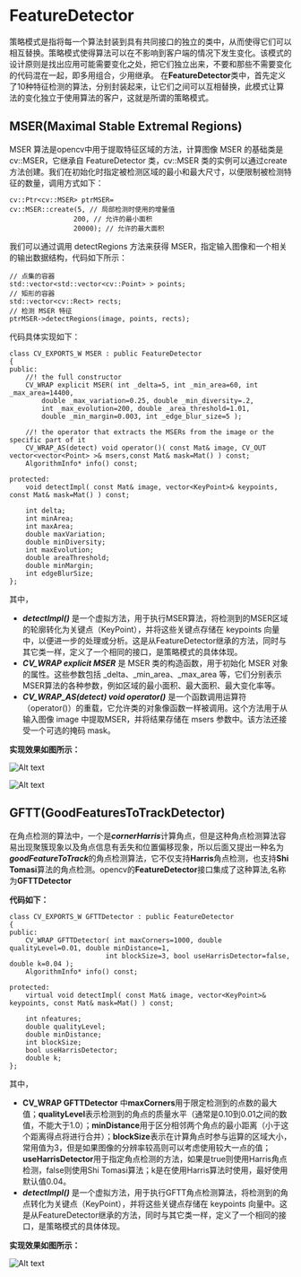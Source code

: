 # FeatureDetector

策略模式是指将每一个算法封装到具有共同接口的独立的类中，从而使得它们可以相互替换。策略模式使得算法可以在不影响到客户端的情况下发生变化。该模式的设计原则是找出应用可能需要变化之处，把它们独立出来，不要和那些不需要变化的代码混在一起，即多用组合，少用继承。
在**FeatureDetector**类中，首先定义了10种特征检测的算法，分别封装起来，让它们之间可以互相替换，此模式让算法的变化独立于使用算法的客户，这就是所谓的策略模式。

## MSER(Maximal Stable Extremal Regions)

MSER 算法是opencv中用于提取特征区域的方法，计算图像 MSER 的基础类是 cv::MSER，它继承自 FeatureDetector 类，cv::MSER 类的实例可以通过create 方法创建。我们在初始化时指定被检测区域的最小和最大尺寸，以便限制被检测特征的数量，调用方式如下：

    cv::Ptr<cv::MSER> ptrMSER=
    cv::MSER::create(5, // 局部检测时使用的增量值
                    200, // 允许的最小面积
                    20000); // 允许的最大面积

我们可以通过调用 detectRegions 方法来获得 MSER，指定输入图像和一个相关的输出数据结构，代码如下所示：

    // 点集的容器
    std::vector<std::vector<cv::Point> > points;
    // 矩形的容器
    std::vector<cv::Rect> rects;
    // 检测 MSER 特征
    ptrMSER->detectRegions(image, points, rects);
代码具体实现如下：

    class CV_EXPORTS_W MSER : public FeatureDetector
    {
    public:
        //! the full constructor
        CV_WRAP explicit MSER( int _delta=5, int _min_area=60, int _max_area=14400,
            double _max_variation=0.25, double _min_diversity=.2,
            int _max_evolution=200, double _area_threshold=1.01,
            double _min_margin=0.003, int _edge_blur_size=5 );
    
        //! the operator that extracts the MSERs from the image or the specific part of it
        CV_WRAP_AS(detect) void operator()( const Mat& image, CV_OUT vector<vector<Point> >& msers,const Mat& mask=Mat() ) const;
        AlgorithmInfo* info() const;
    
    protected:
        void detectImpl( const Mat& image, vector<KeyPoint>& keypoints, const Mat& mask=Mat() ) const;
    
        int delta;
        int minArea;
        int maxArea;
        double maxVariation;
        double minDiversity;
        int maxEvolution;
        double areaThreshold;
        double minMargin;
        int edgeBlurSize;
    };
其中，

* ***detectImpl()*** 是一个虚拟方法，用于执行MSER算法，将检测到的MSER区域的轮廓转化为关键点（KeyPoint），并将这些关键点存储在 keypoints 向量中，以便进一步的处理或分析。这是从FeatureDetector继承的方法，同时与其它类一样，定义了一个相同的接口，是策略模式的具体体现。
* ***CV_WRAP explicit MSER*** 是 MSER 类的构造函数，用于初始化 MSER 对象的属性。这些参数包括 _delta、_min_area、_max_area 等，它们分别表示MSER算法的各种参数，例如区域的最小面积、最大面积、最大变化率等。
* ***CV_WRAP_AS(detect) void operator()*** 是一个函数调用运算符（operator()）的重载，它允许类的对象像函数一样被调用。这个方法用于从输入图像 image 中提取MSER，并将结果存储在 msers 参数中。该方法还接受一个可选的掩码 mask。

**实现效果如图所示：**

![Alt text](./assets/1.png)

![Alt text](./assets/2.png)

## GFTT(GoodFeaturesToTrackDetector)

在角点检测的算法中，一个是***cornerHarris***计算角点，但是这种角点检测算法容易出现聚簇现象以及角点信息有丢失和位置偏移现象，所以后面又提出一种名为***goodFeatureToTrack***的角点检测算法，它不仅支持**Harris**角点检测，也支持**Shi Tomasi**算法的角点检测。opencv的**FeatureDetector**接口集成了这种算法,名称为**GFTTDetector**

**代码如下：**

    class CV_EXPORTS_W GFTTDetector : public FeatureDetector
    {
    public:
        CV_WRAP GFTTDetector( int maxCorners=1000, double qualityLevel=0.01, double minDistance=1,
                            int blockSize=3, bool useHarrisDetector=false, double k=0.04 );
        AlgorithmInfo* info() const;
    
    protected:
        virtual void detectImpl( const Mat& image, vector<KeyPoint>& keypoints, const Mat& mask=Mat() ) const;
    
        int nfeatures;
        double qualityLevel;
        double minDistance;
        int blockSize;
        bool useHarrisDetector;
        double k;
    };
其中，
* **CV_WRAP GFTTDetector** 中**maxCorners**用于限定检测到的点数的最大值；**qualityLevel**表示检测到的角点的质量水平（通常是0.10到0.01之间的数值，不能大于1.0）；**minDistance**用于区分相邻两个角点的最小距离（小于这个距离得点将进行合并）；**blockSize**表示在计算角点时参与运算的区域大小，常用值为3，但是如果图像的分辨率较高则可以考虑使用较大一点的值；**useHarrisDetector**用于指定角点检测的方法，如果是true则使用Harris角点检测，false则使用Shi Tomasi算法；k是在使用Harris算法时使用，最好使用默认值0.04。
* ***detectImpl()*** 是一个虚拟方法，用于执行GFTT角点检测算法，将检测到的角点转化为关键点（KeyPoint），并将这些关键点存储在 keypoints 向量中。这是从FeatureDetector继承的方法，同时与其它类一样，定义了一个相同的接口，是策略模式的具体体现。

**实现效果如图所示：**

![Alt text](./assets/image.png)
